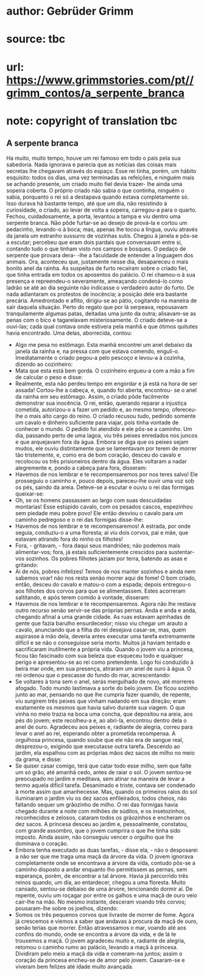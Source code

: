 # author: Gebrüder Grimm
# source: tbc
# url: https://www.grimmstories.com/pt//grimm_contos/a_serpente_branca
# note: copyright of translation tbc

## A serpente branca 

Ha muito, muito tempo, houve um rei famoso em todo o país pela sua
sabedoria. Nada ignorava e parecia que as notícias das coisas mais
secretas lhe chegavam através do espaço.
Esse rei tinha, porém, um hábito esquisito: todos os dias, uma vez
terminadas as refeições, e ninguém mais se achando presente, um criado
muito fiel devia trazer- lhe ainda uma sopeira coberta. O próprio criado
não sabia o que continha, ninguém o sabia, porquanto o rei só a
destapava quando estava completamente só.
Isso durava há bastante tempo, até que um dia, não resistindo à
curiosidade, o criado, ao levar de volta a sopeira, carregou-a para o
quarto. Fechou, cuidadosamente, a porta, levantou a tampa e viu dentro
uma serpente branca. Não pôde furtar-se ao desejo de prová-la e cortou
um pedacinho, levando-o à boca; mas, apenas lhe tocou a língua, ouviu
através da janela um estranho sussurro de vozinhas sutis. Chegou à
janela e pôs-se a escutar; percebeu que eram dois pardais que
conversavam entre si, contando tudo o que tinham visto nos campos e
bosques. O pedaço de serpente que provara dera- -lhe a faculdade de
entender a linguagem dos animais.
Ora, aconteceu que, justamente nesse dia, desapareceu o mais bonito anel
da rainha. As suspeitas de furto recaíram sobre o criado fiel, que tinha
entrada em todos os aposentos do palácio. O rei chamou-o à sua presença
e repreendeu-o severamente, ameaçando condená-lo como ladrão se até ao
dia seguinte não indicasse o verdadeiro autor do furto. De nada
adiantaram os protestos de inocência; a posição dele era bastante
precária.
Amedrontado e aflito, dirigiu-se ao pátio, cogitando na maneira de sair
daquela situação. Perto do regato que por lá serpeava, repousavam
tranquilamente algumas patas, deitadas uma junto da outra; alisavam-se
as penas com o bico e tagarelavam misteriosamente. O criado deteve-se a
ouvi-las; cada qual contava onde estivera pela manhã e que ótimos
quitutes havia encontrado. Uma delas, aborrecida, contou:
- Algo me pesa no estômago. Esta manhã encontrei um anel debaixo da
janela da rainha e, na pressa com que estava comendo, enguli-o.
Imediatamente o criado pegou-a pelo pescoço e levou-a à cozinha, dizendo
ao cozinheiro:
- Mata que esta está bem gorda.
O cozinheiro ergueu-a com a mão a fim de calcular o peso e disse:
- Realmente, esta não perdeu tempo em engordar e já está na hora de ser
assada!
Cortou-lhe a cabeça, e, quando foi aberta, encontrou- se o anel da
rainha em seu estômago. Assim, o criado pôde facilmente demonstrar sua
inocência. O rei, então, querando reparar a injustiça cometida,
autorizou-o a fazer um pedido e, ao mesmo tempo, ofereceu-lhe o mais
alto cargo do reino.
O criado recusou tudo, pedindo somente um cavalo e dinheiro suficiente
para viajar, pois tinha vontade de conhecer o mundo. O pedido foi
atendido e ele pôs-se a caminho. Um dia, passando perto de uma lagoa,
viu três peixes enredados nos juncos e que arquejavam fora da água.
Embora se diga que os peixes sejam mudos, ele ouviu distintamente que se
lamentavam por terem de morrer tão tristemente, e, como era de bom
coração, desceu do cavalo e recolocou os três prisioneiros dentro da
água. Eles voltaram a nadar alegremente e, pondo a cabeça para fora,
disseram:
- Havemos de nos lembrar e te recompensaremos por nos teres salvo!
Ele prosseguiu o caminho e, pouco depois, pareceu-lhe ouvir uma voz sob
os pés, saindo da areia. Deteve-se a escutar e ouviu o rei das formigas
queixar-se:
- Oh, se os homens passassem ao largo com suas descuidadas montarias!
Esse estúpido cavalo, com os pesados cascos, espezinhou sem piedade meu
pobre povo!
Ele então desviou o cavalo para um caminho pedregoso e o rei das
formigas disse-lhe:
- Havemos de nos lembrar e te recompensaremos!
A estrada, por onde seguia, conduziu-o a uma floresta; aí viu dois
corvos, pai e mãe, que estavam atirando fora do ninho os filhotes!
- Fora, - gritavam, - fora daqui seus mandriões; não podemos mais
alimentar-vos; fora, já estais suficientemente crescidos para
sustentar-vos sozinhos.
Os pobres filhotes jaziam por terra, batendo as asas e gritando:
- Ai de nós, pobres infelizes! Temos de nos manter sozinhos e ainda nem
sabemos voar! não nos resta senão morrer aqui de fome!
O bom criado, então, desceu do cavalo e matou-o com a espada; depois
entregou-o aos filhotes dos corvos para que se alimentassem. Estes
acorreram saltitando, e após terem comido à vontade, disseram:
- Havemos de nos lembrar e te recompensaremos.
Agora não lhe restava outro recurso senão servir-se das próprias pernas.
Anda e anda e anda, chegando afinal a uma grande cidade. As ruas estavam
apinhadas de gente que fazia barulho ensurdecedor; nisso viu chegar um
arauto a cavalo, anunciando que a filha do rei desejava casar-se, mas,
quem aspirasse à mão dela, deveria antes executar uma tarefa
extremamente difícil e se não o conseguisse seria morto. Muitos já
haviam tentado e sacrificaram inutilmente a própria vida.
Quando o jovem viu a princesa, ficou tão fascinado com sua beleza que
esqueceu todo e qualquer perigo e apresentou-se ao rei como
pretendente.
Logo foi conduzido à beira mar onde, em sua presença, atiraram um anel
de ouro à água. O rei ordenou que o pescasse do fundo do mar,
acrescentando:
- Se voltares à tona sem o anel, serás mergulhado de novo, até morreres
afogado.
Todo mundo lastimava a sorte do belo jovem. Ele ficou sozinho junto ao
mar, pensando no que lhe cumpria fazer quando, de repente, viu surgirem
três peixes que vinham nadando em sua direção; eram exatamente os mesmos
que havia salvo durante sua viagem. O que vinha no meio trazia na boca
uma concha, que depositou na areia, aos pés do jovem; este recolheu-a e,
ao abri-la, encontrou dentro dela o anel de ouro.
Agradeceu aos peixes e, radiante de alegria, correu para levar o anel ao
rei, esperando obter a prometida recompensa.
A orgulhosa princesa, quando soube que ele não era de sangue real,
desprezou-o, exigindo que executasse outra tarefa. Descendo ao jardim,
ela espalhou com as próprias mãos dez sacos de milho no meio da grama, e
disse:
- Se quiser casar comigo, terá que catar todo esse milho, sem que falte
um só grão, até amanhã cedo, antes de raiar o sol.
O jovem sentou-se preocupado no jardim e meditava, sem atinar na maneira
de levar a termo aquela difícil tarefa. Desanimado e triste, contava ser
condenado à morte assim que amanhecesse. Mas, quando os primeiros raios
do sol iluminaram o jardim viu os dez sacos enfileirados, todos cheios,
não faltando sequer um grãozinho de milho. O rei das formigas havia
chegado durante a noite com milhões de súditos, e os insetozinhos,
reconhecidos e zelosos, cataram todos os grãozinhos e encheram os dez
sacos.
A princesa desceu ao jardim e, pessoalmente, constatou, com grande
assombro, que o jovem cumprira o que lhe tinha sido imposto. Ainda
assim, não conseguiu vencer o orgulho que lhe dominava o coração.
- Embora tenha executado as duas tarefas, - disse ela, - não o
desposarei a não ser que me traga uma maçã da árvore da vida.
O jovem ignorava completamente onde se encontrava a árvore da vida,
contudo pôs-se a caminho disposto a andar enquanto Iho permitissem as
pernas, sem esperança, porém, de encontrar a tal árvore.
Havia já percorrido três reinos quando, um dia, ao entardecer, chegou a
uma floresta. Muito cansado, sentou-se debaixo de uma árvore,
tencionando dormir aí. De repente, ouviu um roçagar por entre os galhos
e uma maçã de ouro veio cair-lhe na mão. No mesmo instante, desceram
voando três corvos; pousaram-lhe sobre os joelhos, dizendo:
- Somos os três pequenos corvos que livraste de morrer de fome. Agora já
crescemos e viemos a saber que andavas à procura da maçã de ouro, senão
terias que morrer. Então atravessamos o mar, voando até aos confins do
mundo, onde se encontra a árvore da vida, e de lá te trouxemos a maçã.
O jovem agradeceu muito e, radiante de alegria, retomou o caminho rumo
ao palácio, levando a maçã à princesa.
Dividiram pelo meio a maçã da vida e comeram-na juntos; assim o coração
da princesa encheu-se de amor pelo jovem.
Casaram-se e viveram bem felizes até idade muito avançada.
